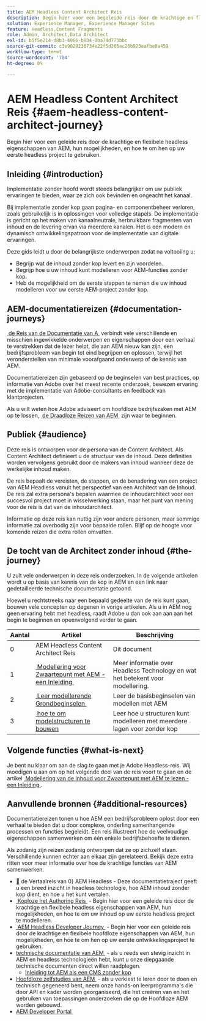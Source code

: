 ```yaml
---
title: AEM Headless Content Architect Reis
description: Begin hier voor een begeleide reis door de krachtige en flexibele headless eigenschappen van AEM, hun mogelijkheden, en hoe te om uw inhoud op uw eerste headless project te modelleren.
solution: Experience Manager, Experience Manager Sites
feature: Headless,Content Fragments
role: Admin, Architect,Data Architect
exl-id: b5f5e214-d8b3-4066-b834-0ba74d773bbc
source-git-commit: c3e9029236734e22f5d266ac26b923eafbe0a459
workflow-type: tm+mt
source-wordcount: '784'
ht-degree: 0%

---
```


# AEM Headless Content Architect Reis {#aem-headless-content-architect-journey}

Begin hier voor een geleide reis door de krachtige en flexibele headless eigenschappen van AEM, hun mogelijkheden, en hoe te om hen op uw eerste headless project te gebruiken.

## Inleiding {#introduction}

Implementatie zonder hoofd wordt steeds belangrijker om uw publiek ervaringen te bieden, waar ze zich ook bevinden en ongeacht het kanaal.

Bij implementatie zonder kop gaan pagina- en componentbeheer verloren, zoals gebruikelijk is in oplossingen voor volledige stapels. De implementatie is gericht op het maken van kanaalneutrale, herbruikbare fragmenten van inhoud en de levering ervan via meerdere kanalen. Het is een modern en dynamisch ontwikkelingspatroon voor de implementatie van digitale ervaringen.

Deze gids leidt u door de belangrijkste onderwerpen zodat na voltooiing u:

* Begrijp wat de inhoud zonder kop levert en zijn voordelen.
* Begrijp hoe u uw inhoud kunt modelleren voor AEM-functies zonder kop.
* Heb de mogelijkheid om de eerste stappen te nemen die uw inhoud modelleren voor uw eerste AEM-project zonder kop.

## AEM-documentatiereizen {#documentation-journeys}

[&#x200B; de Reis van de Documentatie van A &#x200B;](/help/journey-documentation/home.md) verbindt vele verschillende en misschien ingewikkelde onderwerpen en eigenschappen door een verhaal te verstrekken dat de lezer helpt, die aan AEM nieuw kan zijn, een bedrijfsprobleem van begin tot eind begrijpen en oplossen, terwijl het veronderstellen van minimale voorafgaand onderwerp of de kennis van AEM.

Documentatiereizen zijn gebaseerd op de beginselen van best practices, op informatie van Adobe over het meest recente onderzoek, bewezen ervaring met de implementatie van Adobe-consultants en feedback van klantprojecten.

Als u wilt weten hoe Adobe adviseert om hoofdloze bedrijfszaken met AEM op te lossen, [&#x200B; de Draadloze Reizen van AEM &#x200B;](/help/journey-headless/overview.md) zijn waar te beginnen.

## Publiek {#audience}

Deze reis is ontworpen voor de persona van de Content Architect. Als Content Architect definieert u de structuur van de inhoud. Deze definities worden vervolgens gebruikt door de makers van inhoud wanneer deze de werkelijke inhoud maken.

De reis bepaalt de vereisten, de stappen, en de benadering van een project van AEM Headless vanuit het perspectief van een Architect van de Inhoud. De reis zal extra persona&#39;s bepalen waarmee de inhoudarchitect voor een succesvol project moet in wisselwerking staan, maar het punt van mening voor de reis is dat van de inhoudarchitect.

Informatie op deze reis kan nuttig zijn voor andere personen, maar sommige informatie zal overbodig zijn voor bepaalde rollen. Blijf op de hoogte voor komende reizen die extra rollen omvatten.

## De tocht van de Architect zonder inhoud {#the-journey}

U zult vele onderwerpen in deze reis onderzoeken. In de volgende artikelen wordt u op basis van kennis van de kop in AEM en een link naar gedetailleerde technische documentatie getoond.

Hoewel u rechtstreeks naar een bepaald gedeelte van de reis kunt gaan, bouwen vele concepten op degenen in vorige artikelen. Als u in AEM nog geen ervaring hebt met headless, raadt Adobe u dan ook aan aan aan het begin te beginnen en opeenvolgend verder te gaan.

| Aantal | Artikel | Beschrijving |
|---|---|---|
| 0 | AEM Headless Content Architect Reis | Dit document |
| 1 | [&#x200B; Modellering voor Zwaartepunt met AEM - een Inleiding &#x200B;](introduction.md) | Meer informatie over Headless Technology en wat het betekent voor modellering. |
| 2 | [&#x200B; Leer modellerende Grondbeginselen &#x200B;](basics.md) | Leer de basisbeginselen van modellen met AEM |
| 3 | [&#x200B; hoe te om modelstructuren te bouwen &#x200B;](model-structure.md) | Leer hoe u structuren kunt modelleren met meerdere lagen voor zonder kop |

## Volgende functies {#what-is-next}

Je bent nu klaar om aan de slag te gaan met je Adobe Headless-reis. Wij moedigen u aan om op het volgende deel van de reis voort te gaan en de artikel [&#x200B; Modellering van de Inhoud voor Zwaartepunt met AEM te lezen - een Inleiding &#x200B;](introduction.md).

## Aanvullende bronnen {#additional-resources}

Documentatiereizen tonen u hoe AEM een bedrijfsprobleem oplost door een verhaal te bieden dat u door complexe, onderling samenhangende processen en functies begeleidt. Een reis illustreert hoe de veelvoudige eigenschappen samenwerken om één enkele bedrijfsbehoefte te dienen.

Als zodanig zijn reizen zodanig ontworpen dat ze op zichzelf staan. Verschillende kunnen echter aan elkaar zijn gerelateerd. Bekijk deze extra ritten voor meer informatie over hoe de krachtige functies van AEM samenwerken.

* [&#128279;](/help/journey-headless/translation/overview.md) de Vertaalreis van 0&rbrace; AEM Headless  - Deze documentatietraject geeft u een breed inzicht in headless technologie, hoe AEM inhoud zonder kop dient, en hoe u het kunt vertalen.
* [&#x200B; Koploze het Authoring Reis &#x200B;](/help/journey-headless/author/overview.md) - Begin hier voor een geleide reis door de krachtige en flexibele headless eigenschappen van AEM, hun mogelijkheden, en hoe te om uw inhoud op uw eerste headless project te modelleren.
* [&#x200B; AEM Headless Developer Journey &#x200B;](/help/journey-headless/developer/overview.md) - Begin hier voor een geleide reis door de krachtige en flexibele hoofdloze eigenschappen van AEM, hun mogelijkheden, en hoe te om hen op uw eerste ontwikkelingsproject te gebruiken.
* [&#x200B; technische documentatie van AEM &#x200B;](https://experienceleague.adobe.com/docs/experience-manager-65.html?lang=nl-NL) - als u reeds een stevig inzicht in AEM en headless technologieën hebt, kunt u onze diepgaande technische documenten direct willen raadplegen.
   * [Inleiding tot AEM als een CMS zonder kop](/help/sites-developing/headless/introduction.md)
* [&#x200B; Hoofdloze zelfstudies van AEM &#x200B;](https://experienceleague.adobe.com/docs/experience-manager-learn/getting-started-with-aem-headless/overview.html?lang=nl-NL) - als u verkiest te leren door te doen en technisch gegeneerd bent, neem onze hands-on leerprogramma&#39;s die door API en kader worden georganiseerd, die het creëren van en het gebruiken van toepassingen onderzoeken die op de Hoofdloze AEM worden gebouwd.
* [&#x200B; AEM Developer Portal &#x200B;](https://experienceleague.adobe.com/landing/experience-manager/headless/developer.html?lang=nl-NL)
